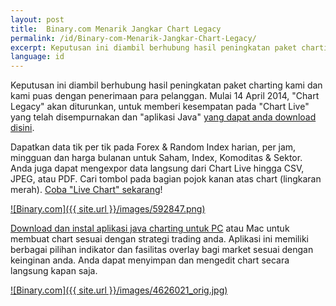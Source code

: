 ```yaml
---
layout: post
title:  Binary.com Menarik Jangkar Chart Legacy
permalink: /id/Binary-com-Menarik-Jangkar-Chart-Legacy/
excerpt: Keputusan ini diambil berhubung hasil peningkatan paket charting kami dan kami puas dengan penerimaan para pelanggan. Mulai 14 April 2014, "Chart Legacy" akan diturunkan, untuk memberi kesempatan pada "Chart Live" yang telah disempurnakan dan "aplikasi Java" yang dapat anda download disini.
language: id
---
```


Keputusan ini diambil berhubung hasil peningkatan paket charting kami dan kami puas dengan penerimaan para pelanggan. Mulai 14 April 2014, "Chart Legacy" akan diturunkan, untuk memberi kesempatan pada "Chart Live" yang telah disempurnakan dan "aplikasi Java" [yang dapat anda download disini](https://www.binary.com/).

Dapatkan data tik per tik pada Forex & Random Index harian, per jam, mingguan dan harga bulanan untuk Saham, Index, Komoditas & Sektor. Anda juga dapat mengexpor data langsung dari Chart Live hingga CSV, JPEG, atau PDF. Cari tombol pada bagian pojok kanan atas chart (lingkaran merah). [Coba "Live Chart" sekarang](https://www.binary.com/)!

[![Binary.com]({{ site.url }}/images/592847.png)](https://www.binary.com)

[Download dan instal aplikasi java charting untuk PC](https://www.binary.com) atau Mac untuk membuat chart sesuai dengan strategi trading anda. Aplikasi ini memiliki berbagai pilihan indikator dan fasilitas overlay bagi market sesuai dengan keinginan anda. Anda dapat menyimpan dan mengedit chart secara langsung kapan saja.

[![Binary.com]({{ site.url }}/images/4626021_orig.jpg)](https://www.binary.com)
